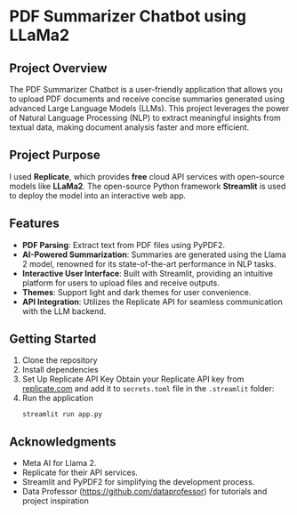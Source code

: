 # PDF Summarizer Chatbot using LLaMa2 

## Project Overview

The PDF Summarizer Chatbot is a user-friendly application that allows you to upload PDF documents and receive concise summaries generated using advanced Large Language Models (LLMs). This project leverages the power of Natural Language Processing (NLP) to extract meaningful insights from textual data, making document analysis faster and more efficient.

## Project Purpose

I used **Replicate**, which provides **free** cloud API services with open-source models like **LLaMa2**. The open-source Python framework **Streamlit** is used to deploy the model into an interactive web app.

## Features

- **PDF Parsing**: Extract text from PDF files using PyPDF2.
- **AI-Powered Summarization**: Summaries are generated using the Llama 2 model, renowned for its state-of-the-art performance in NLP tasks.
- **Interactive User Interface**: Built with Streamlit, providing an intuitive platform for users to upload files and receive outputs.
- **Themes**: Support light and dark themes for user convenience.
- **API Integration**: Utilizes the Replicate API for seamless communication with the LLM backend.

## Getting Started

1. Clone the repository
2. Install dependencies
3. Set Up Replicate API Key
   Obtain your Replicate API key from [replicate.com](replicate.com) and add it to `secrets.toml` file in the `.streamlit` folder:
4. Run the application
   ```
   streamlit run app.py
   ```

## Acknowledgments

- Meta AI for Llama 2.
- Replicate for their API services.
- Streamlit and PyPDF2 for simplifying the development process.
- Data Professor (https://github.com/dataprofessor) for tutorials and project inspiration
